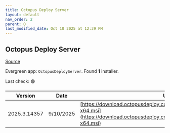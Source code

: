 ```yaml
---
title: Octopus Deploy Server
layout: default
nav_order: 2
parent: O
last_modified_date: Oct 10 2025 at 12:39 PM
---
```


## Octopus Deploy Server

[Source](https://octopus.com/)

Evergreen app: `OctopusDeployServer`. Found **1** installer.

Last check: 🟢

| Version      | Date      | URI                                                                                                                                                |
| ------------ | --------- | -------------------------------------------------------------------------------------------------------------------------------------------------- |
| 2025.3.14357 | 9/10/2025 | [https://download.octopusdeploy.com/octopus/Octopus.2025.3.14357-x64.msi](https://download.octopusdeploy.com/octopus/Octopus.2025.3.14357-x64.msi) |
